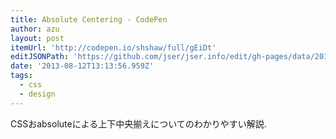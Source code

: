 ```yaml
---
title: Absolute Centering - CodePen
author: azu
layout: post
itemUrl: 'http://codepen.io/shshaw/full/gEiDt'
editJSONPath: 'https://github.com/jser/jser.info/edit/gh-pages/data/2013/08/index.json'
date: '2013-08-12T13:13:56.959Z'
tags:
  - css
  - design
---
```

CSSおabsoluteによる上下中央揃えについてのわかりやすい解説.

